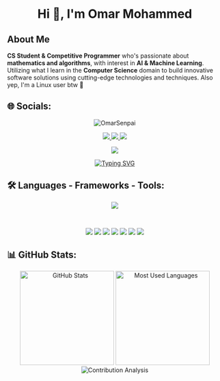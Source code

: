 <h1 align="center" style="animation: slideIn 1.5s ease-in-out;">Hi 👋, I'm Omar Mohammed</h1>

<h2>About Me</h2>

**CS Student & Competitive Programmer** who's passionate about **mathematics and algorithms**, with interest in **AI & Machine Learning**.
Utilizing what I learn in the **Computer Science** domain to build innovative software solutions using cutting-edge technologies and techniques.
Also yep, I'm a Linux user btw 🐧

<!-- - 👯 I’m looking to collaborate on ...
- 🤔 I’m looking for help with ...
- 💬 Ask me about ...
- 📫 How to reach me: ...
- 😄 Pronouns: ...
-->

## 🌐 Socials:
<p align="center">
	<img src="https://komarev.com/ghpvc/?username=OmarSenpai&label=Profile%20views&color=0e75b6&style=for-the-badge" alt="OmarSenpai" /> 
</p>

<p align="center">
	<a href="https://leetcode.com/u/Omar_Senpai" > <img src="https://img.shields.io/badge/LeetCode-000000?style=for-the-badge&logo=LeetCode&logoColor=#d16c06" > </a>
	<a href="https://codeforces.com/profile/Omar_Senpai" > <img src="https://img.shields.io/badge/Codeforces-445f9d?style=for-the-badge&logo=Codeforces&logoColor=white" > </a>
	<a href="mailto:Omar80747326@gmail.com" > <img src="https://img.shields.io/badge/Gmail-D14836?style=for-the-badge&logo=gmail&logoColor=white" > </a>
</p>

<p align="center">
	<img src="https://github.com/user-attachments/assets/18ab1487-ea63-4f93-b03e-cbf0a0b55907" />
</p>

<p align="center">
	<a href="https://git.io/typing-svg"><img src="https://readme-typing-svg.herokuapp.com?font=GeistMono+Nerd+Font+Mono&weight=900&size=22&pause=1000&color=ae37fd&center=true&vCenter=true&width=600&height=60&lines=Type+into+the+void+and+Compile+!;Code+Hard,+Debug+Harder." alt="Typing SVG" /></a>
</p>


## 🛠️ Languages - Frameworks - Tools:
<p align="center">
  <a href="https://go-skill-icons.vercel.app/">
    <img src="https://go-skill-icons.vercel.app/api/icons?i=cpp,python,go,java,javascript,typescript,git,github&theme=light&perline=12"/>
  </a>
</p>

<br>

<p align="center">
	<img src="https://img.shields.io/badge/FastAPI-005571?style=for-the-badge&logo=fastapi">
	<img src="https://img.shields.io/badge/Postman-FF6C37?style=for-the-badge&logo=postman&logoColor=white">
	<img src="https://img.shields.io/badge/numpy-%23013243.svg?style=for-the-badge&logo=numpy&logoColor=white">
	<img src="https://img.shields.io/badge/SciPy-%230C55A5.svg?style=for-the-badge&logo=scipy&logoColor=%white">
	<img src="https://img.shields.io/badge/pandas-%23150458.svg?style=for-the-badge&logo=pandas&logoColor=white">
	<img src="https://img.shields.io/badge/mysql-4479A1.svg?style=for-the-badge&logo=mysql&logoColor=white">
	<img src="https://img.shields.io/badge/MongoDB-%234ea94b.svg?style=for-the-badge&logo=mongodb&logoColor=white">
</p>


## 📊 GitHub Stats:
<p align="center" style="animation: fadeIn 2s ease-in-out;">
	<img src="https://github-readme-stats.vercel.app/api?username=OmarSenpai&show_icons=true&theme=transparent&hide_border=false" height = "220px" alt="GitHub Stats" />
	<img src="https://github-readme-stats.vercel.app/api/top-langs/?username=OmarSenpai&layout=compact&theme=transparent&langs_count=8&hide_border=false" height = "220px" alt="Most Used Languages" />
	<img src="https://github-readme-activity-graph.vercel.app/graph?username=OmarSenpai&theme=transparent&bg_color=ffffff&color=000000&line=1fb7e0&point=000000&area=true&hide_border=False" alt="Contribution Analysis">
</div>

